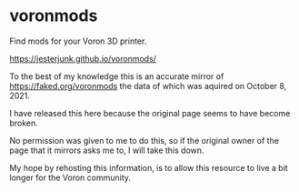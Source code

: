 # voronmods
Find mods for your Voron 3D printer.

https://jesterjunk.github.io/voronmods/

To the best of my knowledge this is an accurate mirror of https://faked.org/voronmods the data of which was aquired on October 8, 2021.

I have released this here because the original page seems to have become broken.

No permission was given to me to do this, so if the original owner of the page that it mirrors asks me to, I will take this down.

My hope by rehosting this information, is to allow this resource to live a bit longer for the Voron community.
